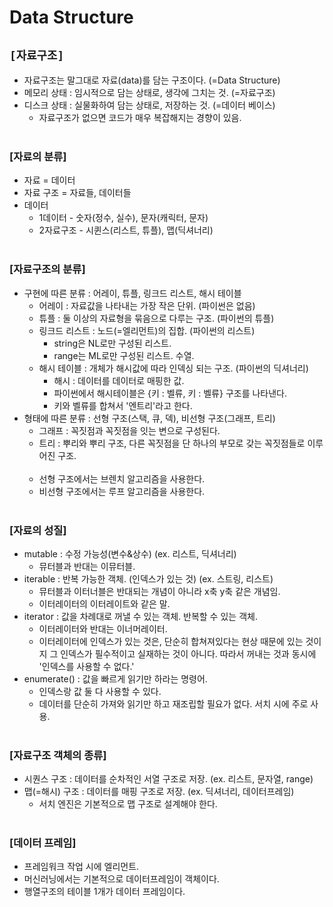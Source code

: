 # Data Structure

## `[자료구조]`
* 자료구조는 말그대로 자료(data)를 담는 구조이다. (=Data Structure)
* 메모리 상태 : 임시적으로 담는 상태로, 생각에 그치는 것. (=자료구조)
* 디스크 상태 : 실물화하여 담는 상태로, 저장하는 것. (=데이터 베이스)
    * 자료구조가 없으면 코드가 매우 복잡해지는 경향이 있음.<br><br>

### [자료의 분류]
* 자료 = 데이터
* 자료 구조 = 자료들, 데이터들
* 데이터
    * 1데이터 - 숫자(정수, 실수), 문자(캐릭터, 문자)
    * 2자료구조 - 시퀸스(리스트, 튜플), 맵(딕셔너리)<br><br>

### [자료구조의 분류]
* 구현에 따른 분류 : 어레이, 튜플, 링크드 리스트, 해시 테이블
    * 어레이 : 자료값을 나타내는 가장 작은 단위. (파이썬은 없음)
    * 튜플 : 둘 이상의 자료형을 묶음으로 다루는 구조. (파이썬의 튜플)
    * 링크드 리스트 : 노드(=엘리먼트)의 집합. (파이썬의 리스트)
        * string은 NL로만 구성된 리스트.
        * range는 ML로만 구성된 리스트. 수열.
    * 해시 테이블 : 개체가 해시값에 따라 인덱싱 되는 구조. (파이썬의 딕셔너리)
        * 해시 : 데이터를 데이터로 매핑한 값.
        * 파이썬에서 해시테이블은 {키 : 벨류, 키 : 벨류} 구조를 나타낸다.
        * 키와 벨류를 합쳐서 '엔트리'라고 한다.
* 형태에 따른 분류 : 선형 구조(스택, 큐, 덱), 비선형 구조(그래프, 트리)
    * 그래프 : 꼭짓점과 꼭짓점을 잇는 변으로 구성된다.
    * 트리 : 뿌리와 뿌리 구조, 다른 꼭짓점을 단 하나의 부모로 갖는 꼭짓점들로 이루어진 구조.<br><br>
    * 선형 구조에서는 브렌치 알고리즘을 사용한다.
    * 비선형 구조에서는 루프 알고리즘을 사용한다.<br><br>

### [자료의 성질]
* mutable : 수정 가능성(변수&상수) (ex. 리스트, 딕셔너리)
    * 뮤터블과 반대는 이뮤터블.
* iterable : 반복 가능한 객체. (인덱스가 있는 것) (ex. 스트링, 리스트)
    * 뮤터블과 이터너블은 반대되는 개념이 아니라 x축 y축 같은 개념임.
    * 이터레이터의 이터레이트와 같은 말.
* iterator : 값을 차례대로 꺼낼 수 있는 객체. 반복할 수 있는 객체.
    * 이터레이터와 반대는 이너머레이터.
    * 이터레이터에 인덱스가 있는 것은, 단순히 합쳐져있다는 현상 때문에 있는 것이지 그 인덱스가 필수적이고 실재하는 것이 아니다. 따라서 꺼내는 것과 동시에 '인덱스를 사용할 수 없다.'
* enumerate() : 값을 빠르게 읽기만 하라는 명령어.
    * 인덱스랑 값 둘 다 사용할 수 있다.
    * 데이터를 단순히 가져와 읽기만 하고 재조립할 필요가 없다. 서치 시에 주로 사용.<br><br>

### [자료구조 객체의 종류]
* 시퀀스 구조 : 데이터를 순차적인 서열 구조로 저장. (ex. 리스트, 문자열, range)
* 맵(=해시) 구조 : 데이터를 매핑 구조로 저장. (ex. 딕셔너리, 데이터프레임)
    * 서치 엔진은 기본적으로 맵 구조로 설계해야 한다.<br><br>

### [데이터 프레임]
* 프레임워크 작업 시에 엘리먼트.
* 머신러닝에서는 기본적으로 데이터프레임이 객체이다.
* 행열구조의 테이블 1개가 데이터 프레임이다.<br><br>